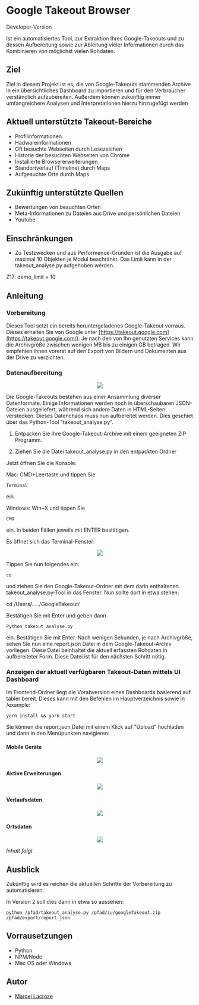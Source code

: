 # Google Takeout Browser

Developer-Version
 

Ist ein automatisiertes Tool, zur Extraktion Ihres Google-Takeouts und zu dessen Aufbereitung sowie zur Ableitung vieler Informationen durch das Kombinieren von möglichst vielen Rohdaten.

## Ziel
Ziel in diesem Projekt ist es, die von Google-Takeouts stammenden Archive in ein übersichtliches Dashboard zu importieren und für den Verbraucher verständlich aufzubereiten. Außerdem können zukünftig immer umfangreichere Analysen und Interpretationen hierzu hinzugefügt werden


## Aktuell unterstützte Takeout-Bereiche
- Profilinformationen 
- Hadwareinformationen
- Oft besuchte Webseiten durch Lesezeichen
- Historie der besuchten Webseiten von Chrome
- Installierte Browsererweiterungen
- Standortverlauf (Timeline) durch Maps
- Aufgesuchte Orte durch Maps



## Zukünftig unterstützte Quellen
- Bewertungen von besuchten Orten
- Meta-Informationen zu Dateien aus Drive und persönlichen Dateien
- Youtube

## Einschränkungen
- Zu Testzwecken und aus Performence-Gründen ist die Ausgabe auf maximal 10 Objekten je Modul beschränkt. Das Limit kann in der takeout_analyse.py aufgehoben werden. 

Z17:	demo_limit = 10



## Anleitung



### Vorbereitung

Dieses Tool setzt ein bereits heruntergeladenes Google-Takeout vorraus.
Dieses erhalten Sie von Google unter [https://takeout.google.com](https://takeout.google.com/). Je nach den von Ihn genutzten Services kann die Archivgröße zwischen wenigen MB bis zu einigen GB betragen. Wir empfehlen Ihnen vorerst auf den Export von Bildern und Dokumenten aus der Drive zu verzichten.



### Datenaufbereitung

 
<p align="center"> 
<img src="https://6dl.de/tmp/ablauf1.jpg">
</p>

Die Google-Takeouts bestehen aus einer Ansammlung diverser Datenformate. Einige Informationen werden noch in überschaubaren JSON-Dateien ausgeliefert, während sich andere Daten in HTML-Seiten verstecken. Dieses Datenchaos muss nun aufbereitet werden. Dies geschiet über das Python-Tool "takeout_analyse.py". 

1)	Entpacken Sie Ihre Google-Takeout-Archive mit einem geeigneten ZIP Programm.

2)	Ziehen Sie die Datei takeout_analyse.py in den entpackten Ordner

Jetzt öffnen Sie die Konsole:

Mac: CMD+Leertaste und tippen Sie

```
Terminal
```
ein.

Windows: Win+X und tippen Sie

```
CMD
```

ein. In beiden Fällen jeweils mit ENTER bestätigen.


Es öffnet sich das Terminal-Fenster:

<p align="center"> 
<img src="https://6dl.de/tmp/terminal.png">
</p>

  

Tippen Sie nun folgendes ein:

```
cd
```

und ziehen Sie den Google-Takeout-Ordner mit dem darin enthaltenen takeout_analyse.py-Tool in das Fenster.
Nun sollte dort in etwa stehen:

cd /Users/...../GoogleTakeout/

Bestätigen Sie mit Enter und geben dann

```
Python takeout_analyse.py 
```

ein. Bestätigen Sie mit Enter.
Nach wenigen Sekunden, je nach Archivgröße, sehen Sie nun eine report.json Datei in dem Google-Takeout-Archiv vorliegen. Diese Datei beinhaltet die aktuell erfassten Rohdaten in aufbereiteter Form. Diese Datei ist für den nächsten Schritt nötig.



### Anzeigen der aktuell verfügbaren Takeout-Daten mittels UI Dashboard

Im Frontend-Ordner liegt die Vorabversion eines Dashboards basierend auf tabler bereit.
Dieses kann mit den Befehlen im Hauptverzeichnis sowie in /example:

```
yarn install && yarn start
```

Sie können die report.json Datei mit einem Klick auf "Upload" hochladen und dann in den Menüpunkten navigieren:



#### Mobile Geräte

<p align="center"> 
<img src="https://6dl.de/tmp/mobile1.png">
</p>



#### Aktive Erweiterungen


<p align="center"> 
<img src="https://6dl.de/tmp/widgets.png">
</p>


#### Verlaufsdaten
<p align="center"> 
<img src="https://6dl.de/tmp/verlauf.png">
</p>


#### Ortsdaten
<p align="center"> 
<img src="https://6dl.de/tmp/maps.png">
</p>



*Inhalt folgt*

 

## Ausblick

Zukünftig wird es reichen die aktuellen Schritte der Vorbereitung zu automatisieren.

In Version 2 soll dies dann in etwa so aussehen:

```
python /pfad/takeout_analyse.py /pfad/zu/googleTakeout.zip /pfad/export/report.json
```




## Vorrausetzungen

* Python
* NPM/Node
* Mac OS oder Windows



## Autor
* [Marcel Lacroze](https://github.com/Lacroze)
 

